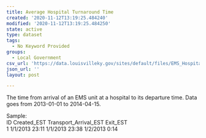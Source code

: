 ```yaml
---
title: Average Hospital Turnaround Time
created: '2020-11-12T13:19:25.484240'
modified: '2020-11-12T13:19:25.484250'
state: active
type: dataset
tags:
  - No Keyword Provided
groups:
  - Local Government
csv_url: 'https://data.louisvilleky.gov/sites/default/files/EMS_HospitalRun_1.csv'
json_url: ''
layout: post

---
```

<p>The time from arrival of an EMS unit at a hospital to its departure time.   Data goes from 2013-01-01 to 2014-04-15.</p>
<p>Sample:<br />
ID  Created_EST Transport_Arrival_EST   Exit_EST<br />
1   1/1/2013 23:11  1/1/2013 23:38  1/2/2013 0:14</p>

